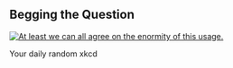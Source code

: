 ## Begging the Question
[![At least we can all agree on the enormity of this usage.](https://imgs.xkcd.com/comics/begging_the_question.png)](https://xkcd.com/2039/ "At least we can all agree on the enormity of this usage.")

Your daily random xkcd
